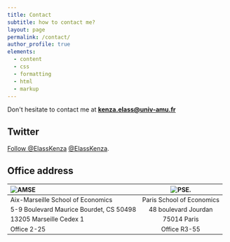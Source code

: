 ```yaml
---
title: Contact
subtitle: how to contact me?
layout: page
permalink: /contact/
author_profile: true
elements:
  - content
  - css
  - formatting
  - html
  - markup  
---
```


<i class="fa fa-envelope"></i> Don't hesitate to contact me at **[kenza.elass@univ-amu.fr](mailto:kenza.elass@univ-amu.fr)**

## Twitter  

<a href="https://twitter.com/ElassKenza?ref_src=twsrc%5Etfw" class="twitter-follow-button" data-show-count="false">Follow @ElassKenza</a><script async src="https://platform.twitter.com/widgets.js" charset="utf-8"></script> [@ElassKenza](https://twitter.com/ElassKenza).

 
## Office address

| ![AMSE](<img src="/assets/amse_logo_couleur_sans_signature_rvb.png" width="100" height="100">)  | ![PSE](<img src="/assets/logo_pse.png" width="100" height="100">). |
|:--------|:-------:|
|  Aix-Marseille School of Economics | Paris School of Economics | 
| 5-9 Boulevard Maurice Bourdet, CS 50498 | 48 boulevard Jourdan  |
| 13205 Marseille Cedex 1 | 75014 Paris  |
| Office 2-25 | Office R3-55 |

